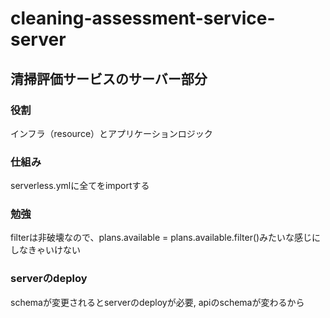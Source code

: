 # cleaning-assessment-service-server
## 清掃評価サービスのサーバー部分
### 役割
インフラ（resource）とアプリケーションロジック

### 仕組み
serverless.ymlに全てをimportする

### 勉強
filterは非破壊なので、plans.available = plans.available.filter()みたいな感じにしなきゃいけない

### serverのdeploy
schemaが変更されるとserverのdeployが必要, apiのschemaが変わるから
